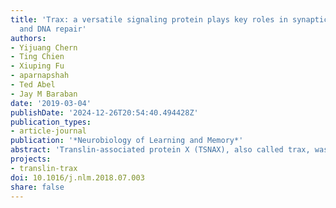 ```yaml
---
title: 'Trax: a versatile signaling protein plays key roles in synaptic plasticity
  and DNA repair'
authors:
- Yijuang Chern
- Ting Chien
- Xiuping Fu
- aparnapshah
- Ted Abel
- Jay M Baraban
date: '2019-03-04'
publishDate: '2024-12-26T20:54:40.494428Z'
publication_types:
- article-journal
publication: '*Neurobiology of Learning and Memory*'
abstract: 'Translin-associated protein X (TSNAX), also called trax, was first identified as a protein that interacts with translin. Subsequent studies demonstrated that these proteins form a heteromeric RNase complex that mediates degradation of microRNAs, a pivotal finding that has stimulated interest in understanding the role of translin and trax in cell signaling. Recent studies addressing this question have revealed that trax plays key roles in both synaptic plasticity and DNA repair signaling pathways. In the context of synaptic plasticity, trax works together with its partner protein, translin, to degrade a subset of microRNAs. Activation of the translin/trax RNase complex reverses microRNA-mediated translational silencing to trigger dendritic protein synthesis critical for synaptic plasticity. In the context of DNA repair, trax binds to and activates ATM, a central component of the double-stranded DNA repair process. Thus, these studies focus attention on trax as a critical signaling protein that interacts with multiple partners to impact diverse signaling pathways. To stimulate interest in deciphering the multifaceted role of trax in cell signaling, we summarize the current understanding of trax biology and highlight gaps in our knowledge about this protean protein.'
projects:
- translin-trax
doi: 10.1016/j.nlm.2018.07.003
share: false
---
```

